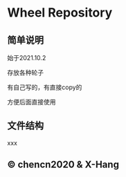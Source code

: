 # Wheel Repository

## 简单说明
始于2021.10.2

存放各种轮子

有自己写的，有直接copy的

方便后面直接使用

## 文件结构

xxx

## © chencn2020 & X-Hang